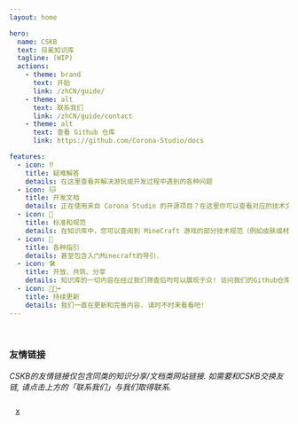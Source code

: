 ```yaml
---
layout: home

hero:
  name: CSKB
  text: 日冕知识库
  tagline: (WIP)
  actions:
    - theme: brand
      text: 开始
      link: /zhCN/guide/
    - theme: alt
      text: 联系我们
      link: /zhCN/guide/contact
    - theme: alt
      text: 查看 Github 仓库
      link: https://github.com/Corona-Studio/docs

features:
  - icon: ⁉️
    title: 疑难解答
    details: 在这里查看并解决游玩或开发过程中遇到的各种问题
  - icon: 🐱
    title: 开发文档
    details: 正在使用来自 Corona Studio 的开源项目？在这里你可以查看对应的技术文档。
  - icon: 🧩
    title: 标准和规范
    details: 在知识库中，您可以查阅到 MineCraft 游戏的部分技术规范（例如皮肤或材质）。  
  - icon: 🍰
    title: 各种指引
    details: 甚至包含入门Minecraft的导引.
  - icon: 🛠️
    title: 开放、共筑、分享
    details: 知识库的一切内容在经过我们筛查后均可以展现于众! 访问我们的Github仓库来提交新内容和翻译吧!
  - icon: 🏃🏻‍➡️
    title: 持续更新
    details: 我们一直在更新和完善内容. 请时不时来看看吧!
---
```


<br>

### 友情链接

*CSKB的友情链接仅包含同类的知识分享/文档类网站链接. 如需要和CSKB交换友链, 请点击上方的「联系我们」与我们取得联系.*

<div style="display:grid;grid-template-columns: repeat(7, minmax(0, 1fr)); gap:.5rem;">
  <a style="display:block;border: 1px solid var(--vp-c-bg-soft);border-radius: 12px;height: 100%;background-color: var(--vp-c-bg-soft); padding:.7rem;" class="bitter" target="_blank"
     href="#" title=""
     >x</a>
</div>

